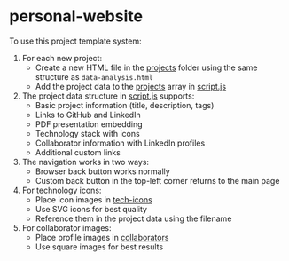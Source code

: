 # personal-website


To use this project template system:

1. For each new project:
   * Create a new HTML file in the [projects](vscode-file://vscode-app/Applications/Visual%20Studio%20Code.app/Contents/Resources/app/out/vs/code/electron-sandbox/workbench/workbench.html) folder using the same structure as `data-analysis.html`
   * Add the project data to the [projects](vscode-file://vscode-app/Applications/Visual%20Studio%20Code.app/Contents/Resources/app/out/vs/code/electron-sandbox/workbench/workbench.html) array in [script.js](vscode-file://vscode-app/Applications/Visual%20Studio%20Code.app/Contents/Resources/app/out/vs/code/electron-sandbox/workbench/workbench.html)
2. The project data structure in [script.js](vscode-file://vscode-app/Applications/Visual%20Studio%20Code.app/Contents/Resources/app/out/vs/code/electron-sandbox/workbench/workbench.html) supports:
   * Basic project information (title, description, tags)
   * Links to GitHub and LinkedIn
   * PDF presentation embedding
   * Technology stack with icons
   * Collaborator information with LinkedIn profiles
   * Additional custom links
3. The navigation works in two ways:
   * Browser back button works normally
   * Custom back button in the top-left corner returns to the main page
4. For technology icons:
   * Place icon images in [tech-icons](vscode-file://vscode-app/Applications/Visual%20Studio%20Code.app/Contents/Resources/app/out/vs/code/electron-sandbox/workbench/workbench.html)
   * Use SVG icons for best quality
   * Reference them in the project data using the filename
5. For collaborator images:
   * Place profile images in [collaborators](vscode-file://vscode-app/Applications/Visual%20Studio%20Code.app/Contents/Resources/app/out/vs/code/electron-sandbox/workbench/workbench.html)
   * Use square images for best results

